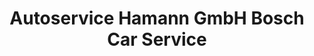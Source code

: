 ---
title: "Autoservice Hamann GmbH Bosch Car Service"
url: /dresden/autoservice-hamann-gmbh-bosch-car-service/
shop: Autowerkstatt
---